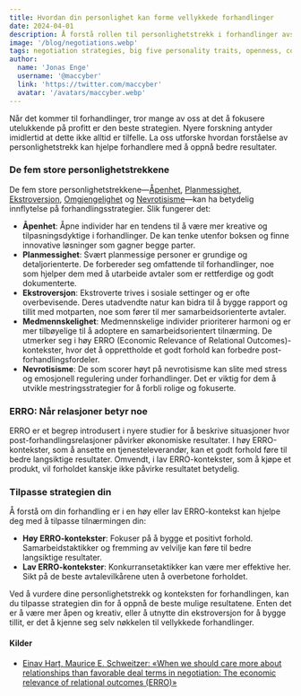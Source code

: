 ```yaml
---
title: Hvordan din personlighet kan forme vellykkede forhandlinger
date: 2024-04-01
description: Å forstå rollen til personlighetstrekk i forhandlinger avslører at fokus på relasjonsbygging, spesielt i høy ERRO-kontekster, kan være mer fordelaktig enn å prioritere profitt alene.
image: '/blog/negotiations.webp'
tags: negotiation strategies, big five personality traits, openness, conscientiousness, extraversion, agreeableness, neuroticism, ERRO, economic relevance of relational outcomes, relationship-building, collaborative tactics, competitive tactics, negotiation context, personality influence on negotiation, psychology of negotiation, successful negotiation, negotiation outcomes
author:
  name: 'Jonas Enge'
  username: '@maccyber'
  link: 'https://twitter.com/maccyber'
  avatar: '/avatars/maccyber.webp'
---
```


Når det kommer til forhandlinger, tror mange av oss at det å fokusere utelukkende på profitt er den beste strategien. Nyere forskning antyder imidlertid at dette ikke alltid er tilfelle. La oss utforske hvordan forståelse av personlighetstrekk kan hjelpe forhandlere med å oppnå bedre resultater.

### De fem store personlighetstrekkene

De fem store personlighetstrekkene—[Åpenhet](/articles/openness_to_experience), [Planmessighet](/articles/conscientiousness), [Ekstroversjon](/articles/extraversion), [Omgjengelighet](/articles/agreeableness) og [Nevrotisisme](/articles/neuroticism)—kan ha betydelig innflytelse på forhandlingsstrategier. Slik fungerer det:

- **Åpenhet**: Åpne individer har en tendens til å være mer kreative og tilpasningsdyktige i forhandlinger. De kan tenke utenfor boksen og finne innovative løsninger som gagner begge parter.
- **Planmessighet**: Svært planmessige personer er grundige og detaljorienterte. De forbereder seg omfattende til forhandlinger, noe som hjelper dem med å utarbeide avtaler som er rettferdige og godt dokumenterte.
- **Ekstroversjon**: Ekstroverte trives i sosiale settinger og er ofte overbevisende. Deres utadvendte natur kan bidra til å bygge rapport og tillit med motparten, noe som fører til mer samarbeidsorienterte avtaler.
- **Medmennskelighet**: Medmennskelige individer prioriterer harmoni og er mer tilbøyelige til å adoptere en samarbeidsorientert tilnærming. De utmerker seg i høy ERRO (Economic Relevance of Relational Outcomes)-kontekster, hvor det å opprettholde et godt forhold kan forbedre post-forhandlingsfordeler.
- **Nevrotisisme**: De som scorer høyt på nevrotisisme kan slite med stress og emosjonell regulering under forhandlinger. Det er viktig for dem å utvikle mestringsstrategier for å forbli rolige og fokuserte.

### ERRO: Når relasjoner betyr noe

ERRO er et begrep introdusert i nyere studier for å beskrive situasjoner hvor post-forhandlingsrelasjoner påvirker økonomiske resultater. I høy ERRO-kontekster, som å ansette en tjenesteleverandør, kan et godt forhold føre til bedre langsiktige resultater. Omvendt, i lav ERRO-kontekster, som å kjøpe et produkt, vil forholdet kanskje ikke påvirke resultatet betydelig.

### Tilpasse strategien din

Å forstå om din forhandling er i en høy eller lav ERRO-kontekst kan hjelpe deg med å tilpasse tilnærmingen din:

- **Høy ERRO-kontekster**: Fokuser på å bygge et positivt forhold. Samarbeidstaktikker og fremming av velvilje kan føre til bedre langsiktige resultater.
- **Lav ERRO-kontekster**: Konkurransetaktikker kan være mer effektive her. Sikt på de beste avtalevilkårene uten å overbetone forholdet.

Ved å vurdere dine personlighetstrekk og konteksten for forhandlingen, kan du tilpasse strategien din for å oppnå de beste mulige resultatene. Enten det er å være mer åpen og kreativ, eller å utnytte din ekstroversjon for å bygge tillit, er det å kjenne seg selv nøkkelen til vellykkede forhandlinger.

#### **Kilder**

- [Einav Hart, Maurice E. Schweitzer: «When we should care more about relationships than favorable deal terms in negotiation: The economic relevance of relational outcomes (ERRO)»](https://doi.org/10.1016/j.obhdp.2021.104108)
